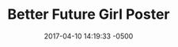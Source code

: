 ---
layout: item
category: item
my_id: "#0076"
loc: "076000"
title: "Better Future Girl Poster"
permalink: /future-girl-poster/
store: true
size: '12″ x 18″'

date: 2017-04-10 14:19:33 -0500

front-pic: future-girl-poster-front.jpg
social-pic: future-girl-poster-social.jpg

issues: Abstinence
type: Poster
target-age: Teens, Young Adults, Adults
target-audience: Church Groups, College Students, High School Students, Youth Group
language: English

comment: true
share: true
no-description: true
---